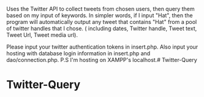 Uses the Twitter API to collect tweets from chosen users, then query them based on my input of keywords. In simpler words, if I input "Hat", then the program will automatically output any tweet that contains "Hat" from a pool of twitter handles that I chose. ( including dates, Twitter handle, Tweet text, Tweet Url, Tweet media url). 

Please input your twitter authentication tokens in insert.php.
Also input your hosting with database login information in insert.php and dao/connection.php.
P.S I'm hosting on XAMPP's localhost.# Twitter-Query
# Twitter-Query
